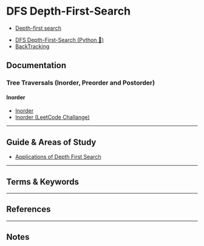 DFS Depth-First-Search
========


- [Depth-first search](https://en.wikipedia.org/wiki/Depth-first_search)


* [DFS Depth-First-Search (Python 🐍)](./Python/DFS%20Depth-First-Search%20(Python%20🐍).md)
* [BackTracking](./BackTracking/BackTracking.md)

Documentation
-------------


### Tree Traversals (Inorder, Preorder and Postorder)


#### Inorder

* [Inorder](https://en.wikipedia.org/wiki/Tree_traversal#In-order_implementation)
* [Inorder (LeetCode Challange)](https://leetcode.com/problems/binary-tree-inorder-traversal/description/)


-----------------------------------------------------------------------------------------------------

Guide & Areas of Study
-----------------------

- [Applications of Depth First Search](https://www.geeksforgeeks.org/applications-of-depth-first-search/)

-----------------------------------------------------------------------------------------------------

Terms & Keywords
----------------



-----------------------------------------------------------------------------------------------------

References
----------



-----------------------------------------------------------------------------------------------------

Notes
-----